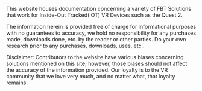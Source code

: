 This website houses documentation concerning a variety of FBT Solutions that work for Inside-Out Tracked(IOT) VR Devices such as the Quest 2.

The information herein is provided free of charge for informational purposes with no guarantees to accuracy, we hold no responsibility for any purchases made, downloads done, etc. by the reader or other parties. Do your own research prior to any purchases, downloads, uses, etc..

Disclaimer: Contributors to the website have various biases concerning solutions mentioned on this site; however, those biases should not affect the accuracy of the information provided. Our loyalty is to the VR community that we love very much, and no matter what, that loyalty remains.
